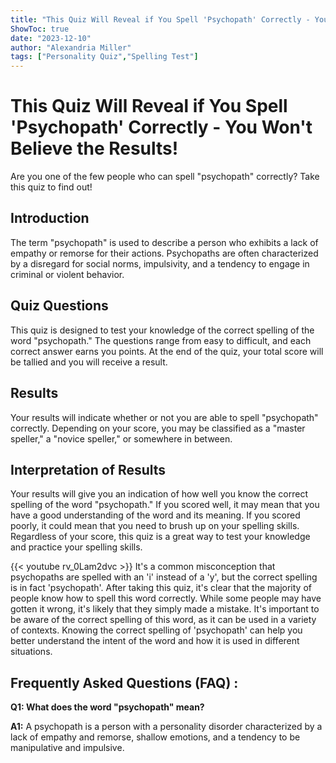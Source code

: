 ```yaml
---
title: "This Quiz Will Reveal if You Spell 'Psychopath' Correctly - You Won't Believe the Results!"
ShowToc: true 
date: "2023-12-10"
author: "Alexandria Miller" 
tags: ["Personality Quiz","Spelling Test"]
---
```

# This Quiz Will Reveal if You Spell 'Psychopath' Correctly - You Won't Believe the Results!
Are you one of the few people who can spell "psychopath" correctly? Take this quiz to find out!

## Introduction
The term "psychopath" is used to describe a person who exhibits a lack of empathy or remorse for their actions. Psychopaths are often characterized by a disregard for social norms, impulsivity, and a tendency to engage in criminal or violent behavior.

## Quiz Questions
This quiz is designed to test your knowledge of the correct spelling of the word "psychopath." The questions range from easy to difficult, and each correct answer earns you points. At the end of the quiz, your total score will be tallied and you will receive a result.

## Results
Your results will indicate whether or not you are able to spell "psychopath" correctly. Depending on your score, you may be classified as a "master speller," a "novice speller," or somewhere in between.

## Interpretation of Results
Your results will give you an indication of how well you know the correct spelling of the word "psychopath." If you scored well, it may mean that you have a good understanding of the word and its meaning. If you scored poorly, it could mean that you need to brush up on your spelling skills. Regardless of your score, this quiz is a great way to test your knowledge and practice your spelling skills.

{{< youtube rv_0Lam2dvc >}} 
It's a common misconception that psychopaths are spelled with an 'i' instead of a 'y', but the correct spelling is in fact 'psychopath'. After taking this quiz, it's clear that the majority of people know how to spell this word correctly. While some people may have gotten it wrong, it's likely that they simply made a mistake. It's important to be aware of the correct spelling of this word, as it can be used in a variety of contexts. Knowing the correct spelling of 'psychopath' can help you better understand the intent of the word and how it is used in different situations.

## Frequently Asked Questions (FAQ) :
**Q1: What does the word "psychopath" mean?**

**A1:** A psychopath is a person with a personality disorder characterized by a lack of empathy and remorse, shallow emotions, and a tendency to be manipulative and impulsive.





